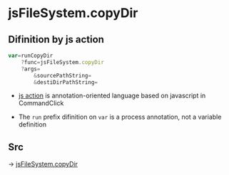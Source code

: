 # jsFileSystem.copyDir

## Difinition by js action

```js.js
var=runCopyDir
	?func=jsFileSystem.copyDir
	?args=
		&sourcePathString=
		&destiDirPathString=
```

- [js action](#) is annotation-oriented language based on javascript in CommandClick

- The `run` prefix difinition on `var` is a process annotation, not a variable definition

## Src

-> [jsFileSystem.copyDir](https://github.com/puutaro/CommandClick/blob/master/app/src/main/java/com/puutaro/commandclick/fragment_lib/terminal_fragment/js_interface/file/JsFileSystem.kt#L243)


